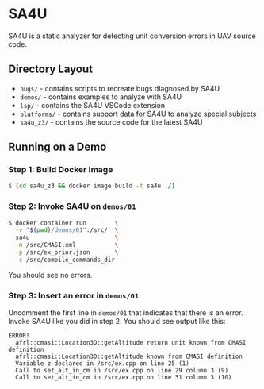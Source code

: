 # SA4U
SA4U is a static analyzer for detecting unit conversion errors in UAV source code.

## Directory Layout
* `bugs/` - contains scripts to recreate bugs diagnosed by SA4U
* `demos/` - contains examples to analyze with SA4U
* `lsp/` - contains the SA4U VSCode extension
* `platforms/` - contains support data for SA4U to analyze special subjects
* `sa4u_z3/` - contains the source code for the latest SA4U

## Running on a Demo

### Step 1: Build Docker Image
```sh
$ (cd sa4u_z3 && docker image build -t sa4u ./)
```

### Step 2: Invoke SA4U on `demos/01`
```sh
$ docker container run        \
  -v "$(pwd)/demos/01":/src/  \
  sa4u                        \
  -m /src/CMASI.xml           \
  -p /src/ex_prior.json       \
  -c /src/compile_commands_dir
```

You should see no errors.

### Step 3: Insert an error in `demos/01`
Uncomment the first line in `demos/01` that indicates that there is an error. Invoke SA4U like you did in step 2. You should see output like this:
```
ERROR!
  afrl::cmasi::Location3D::getAltitude return unit known from CMASI definition
  afrl::cmasi::Location3D::getAltitude known from CMASI definition
  Variable z declared in /src/ex.cpp on line 25 (1)
  Call to set_alt_in_cm in /src/ex.cpp on line 29 column 3 (9)
  Call to set_alt_in_cm in /src/ex.cpp on line 31 column 3 (10)
```
